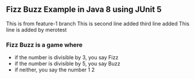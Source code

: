 ## Fizz Buzz Example in Java 8 using JUnit 5
This is from feature-1 branch
This is second line added
third line added
This line is added by merotest
### Fizz Buzz is a game where
- if the number is divisible by 3, you say Fizz
- if the number is divisible by 5, you say Buzz
- if neither, you say the number
1 2
